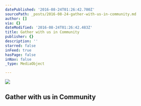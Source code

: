 ```yaml
---
datePublished: '2016-08-24T01:26:42.700Z'
sourcePath: _posts/2016-08-24-gather-with-us-in-community.md
author: []
via: {}
dateModified: '2016-08-24T01:26:42.483Z'
title: Gather with us in Community
publisher: {}
description: ''
starred: false
inFeed: true
hasPage: false
inNav: false
_type: MediaObject

---
```

![](https://the-grid-user-content.s3-us-west-2.amazonaws.com/4943db06-9ac2-4553-954e-118c042e2357.jpg)

## Gather with us in Community